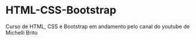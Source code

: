 # HTML-CSS-Bootstrap
Curso de HTML, CSS e Bootstrap em andamento pelo canal do youtube de Michelli Brito
